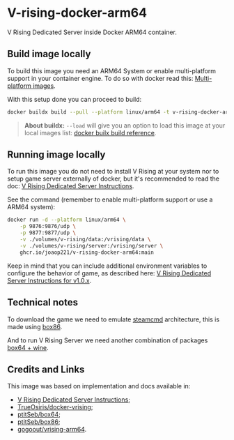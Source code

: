 # V-rising-docker-arm64

V Rising Dedicated Server inside Docker ARM64 container.

## Build image locally

To build this image you need an ARM64 System or enable multi-platform support in your container engine. To do so with docker read this: [Multi-platform images](https://docs.docker.com/build/building/multi-platform/).

With this setup done you can proceed to build:

```bash
docker buildx build --pull --platform linux/arm64 -t v-rising-docker-arm64:local -f debian.Dockerfile . --load
```

> **About buildx:** `--load` will give you an option to load this image at your local images list: [docker builx build reference](https://docs.docker.com/reference/cli/docker/buildx/build/).

## Running image locally

To run this image you do not need to install V Rising at your system nor to setup game server externally of docker, but it's recommended to read the doc: [V Rising Dedicated Server Instructions](https://github.com/StunlockStudios/vrising-dedicated-server-instructions).

See the command (remember to enable multi-platform support or use a ARM64 system):

```bash
docker run -d --platform linux/arm64 \
    -p 9876:9876/udp \
    -p 9877:9877/udp \
    -v ./volumes/v-rising/data:/vrising/data \
    -v ./volumes/v-rising/server:/vrising/server \
    ghcr.io/joaop221/v-rising-docker-arm64:main
```

Keep in mind that you can include additional environment variables to configure the behavior of game, as described here: [V Rising Dedicated Server Instructions for v1.0.x](https://github.com/StunlockStudios/vrising-dedicated-server-instructions/blob/master/1.0.x/INSTRUCTIONS.md).

## Technical notes

To download the game we need to emulate [steamcmd](https://www.steamcmd.net/) architecture, this is made using [box86](https://github.com/ptitSeb/box86).

And to run V Rising Server we need another combination of packages [box64 + wine](https://github.com/ptitSeb/box64/blob/main/docs/WINE.md).

## Credits and Links

This image was based on implementation and docs available in:

- [V Rising Dedicated Server Instructions](https://github.com/StunlockStudios/vrising-dedicated-server-instructions);
- [TrueOsiris/docker-vrising](https://github.com/TrueOsiris/docker-vrising);
- [ptitSeb/box64](https://github.com/ptitSeb/box64);
- [ptitSeb/box86](https://github.com/ptitSeb/box86);
- [gogoout/vrising-arm64](https://github.com/gogoout/vrising-server-arm64).
